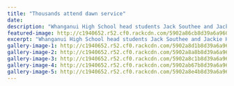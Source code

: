 ```yaml
---
title: "Thousands attend dawn service"
date: 
description: "Whanganui High School head students Jack Southee and Jackie Hazelhurst spoke of a generation which is growing up in different times at the Dawn Service..."
featured-image: http://c1940652.r52.cf0.rackcdn.com/5902a86cb8d39a6a96000302/anzac-day-whs-heads.jpg
excerpt: "Whanganui High School head students Jack Southee and Jackie Hazelhurst spoke of a generation which is growing up in different times at the Dawn Service."
gallery-image-1: http://c1940652.r52.cf0.rackcdn.com/5902a8d1b8d39a6a96000310/returned-service-flag.jpg
gallery-image-2: http://c1940652.r52.cf0.rackcdn.com/5902a8a8b8d39a6a9600030c/flags.jpg
gallery-image-3: http://c1940652.r52.cf0.rackcdn.com/5902a8c1b8d39a6a9600030e/pipes-up-front-flags-behind.jpg
gallery-image-4: http://c1940652.r52.cf0.rackcdn.com/5902ab67b8d39a6a96000316/dawn-service.jpg
gallery-image-5: http://c1940652.r52.cf0.rackcdn.com/5902a8e4b8d39a6a96000312/whs-heads-longer-distance-away.jpg
---
```

